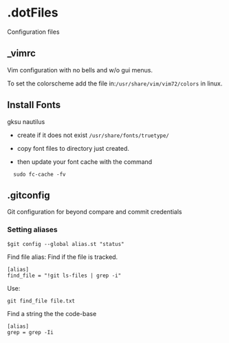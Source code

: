 # .dotFiles
Configuration files




## _vimrc
Vim configuration with no bells and w/o gui menus.

To set the colorscheme add the file in:`/usr/share/vim/vim72/colors` in linux.


## Install Fonts

gksu nautilus

* create if it does not exist `/usr/share/fonts/truetype/`

* copy font files to directory just created.

* then update your font cache with the command
```
  sudo fc-cache -fv
```


## .gitconfig
Git configuration for beyond compare and commit credentials

### Setting aliases
```
$git config --global alias.st "status"
```
Find file alias:
Find if the file is tracked.
```
[alias]
find_file = "!git ls-files | grep -i"
```
Use:
```
git find_file file.txt
```

Find a string the the code-base
```
[alias]
grep = grep -Ii
```
